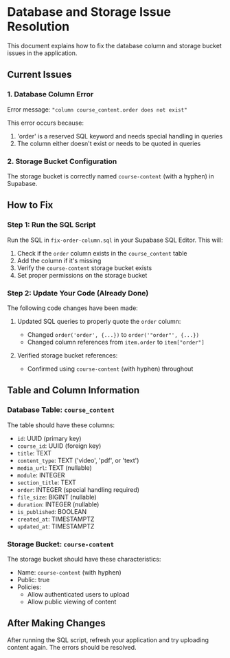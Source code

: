 # Database and Storage Issue Resolution

This document explains how to fix the database column and storage bucket issues in the application.

## Current Issues

### 1. Database Column Error

Error message: `"column course_content.order does not exist"`

This error occurs because:
1. 'order' is a reserved SQL keyword and needs special handling in queries
2. The column either doesn't exist or needs to be quoted in queries

### 2. Storage Bucket Configuration

The storage bucket is correctly named `course-content` (with a hyphen) in Supabase.

## How to Fix

### Step 1: Run the SQL Script

Run the SQL in `fix-order-column.sql` in your Supabase SQL Editor. This will:

1. Check if the `order` column exists in the `course_content` table
2. Add the column if it's missing
3. Verify the `course-content` storage bucket exists
4. Set proper permissions on the storage bucket

### Step 2: Update Your Code (Already Done)

The following code changes have been made:

1. Updated SQL queries to properly quote the `order` column:
   - Changed `order('order', {...})` to `order('"order"', {...})`
   - Changed column references from `item.order` to `item["order"]`

2. Verified storage bucket references:
   - Confirmed using `course-content` (with hyphen) throughout

## Table and Column Information

### Database Table: `course_content`

The table should have these columns:
- `id`: UUID (primary key)
- `course_id`: UUID (foreign key)
- `title`: TEXT
- `content_type`: TEXT ('video', 'pdf', or 'text')
- `media_url`: TEXT (nullable)
- `module`: INTEGER
- `section_title`: TEXT
- `order`: INTEGER (special handling required)
- `file_size`: BIGINT (nullable)
- `duration`: INTEGER (nullable)
- `is_published`: BOOLEAN
- `created_at`: TIMESTAMPTZ
- `updated_at`: TIMESTAMPTZ

### Storage Bucket: `course-content`

The storage bucket should have these characteristics:
- Name: `course-content` (with hyphen)
- Public: true
- Policies: 
  - Allow authenticated users to upload
  - Allow public viewing of content

## After Making Changes

After running the SQL script, refresh your application and try uploading content again. The errors should be resolved.
